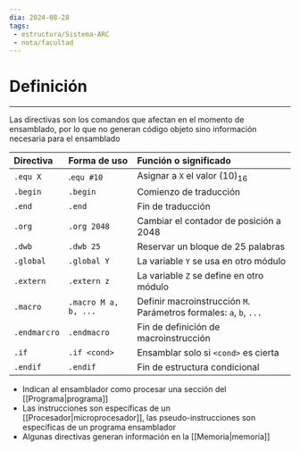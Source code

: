 ```yaml
---
dia: 2024-08-28
tags: 
 - estructura/Sistema-ARC
 - nota/facultad
---
```

# Definición
---
Las directivas son los comandos que afectan en el momento de ensamblado, por lo que no generan código objeto sino información necesaria para el ensamblado

| Directiva    | Forma de uso         | Función o significado                                              |
| :----------- | :------------------- | :----------------------------------------------------------------- |
| `.equ X`     | .`equ #10`           | Asignar a `X` el valor $(10)_{16}$                                 |
| `.begin`     | `.begin`             | Comienzo de traducción                                             |
| `.end`       | `.end`               | Fin de traducción                                                  |
| `.org`       | `.org 2048`          | Cambiar el contador de posición a $2048$                           |
| `.dwb`       | `.dwb 25`            | Reservar un bloque de $25$ palabras                                |
| `.global`    | `.global Y`          | La variable `Y` se usa en otro módulo                              |
| `.extern`    | `.extern z`          | La variable `Z` se define en otro módulo                           |
| `.macro`     | `.macro M a, b, ...` | Definir macroinstrucción `M`. Parámetros formales: `a`, `b`, `...` |
| `.endmarcro` | `.endmacro`          | Fin de definición de macroinstrucción                              |
| `.if`        | `.if <cond>`         | Ensamblar solo si `<cond>` es cierta                               |
| `.endif`     | `.endif`             | Fin de estructura condicional                                      |

* Indican al ensamblador como procesar una sección del [[Programa|programa]]
* Las instrucciones son específicas de un [[Procesador|microprocesador]], las pseudo-instrucciones son específicas de un programa ensamblador
* Algunas directivas generan información en la [[Memoria|memoria]]